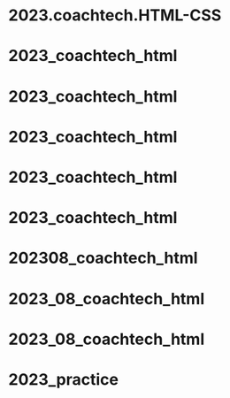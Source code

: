 # 2023.coachtech.HTML-CSS
# 2023_coachtech_html
# 2023_coachtech_html
# 2023_coachtech_html
# 2023_coachtech_html
# 2023_coachtech_html
# 202308_coachtech_html
# 2023_08_coachtech_html
# 2023_08_coachtech_html
# 2023_practice
